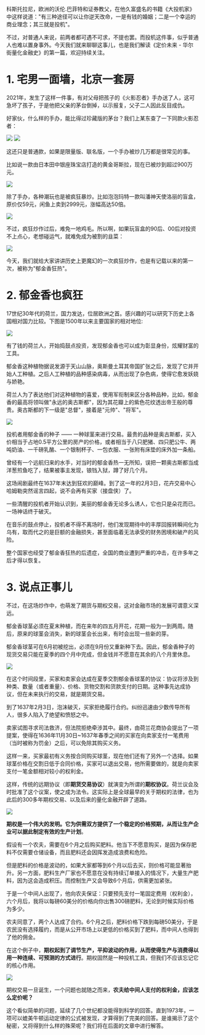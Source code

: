 科斯托拉尼，欧洲的沃伦.巴菲特和证券教父，在他久富盛名的书籍《大投机家》中这样说道："有三种途径可以让你逆天改命，一是有钱的婚姻；二是一个幸运的商业理念；其三就是投机"。

不过，对普通人来说，前两者都可遇不可求，不提也罢。而投机这件事，似乎普通人也难以置身事外。今天我们就来聊聊这事儿，也是我们解读《定价未来 - 华尔街量化金融史》的第一篇，欢迎持续关注。

# 1. 宅男一面墙，北京一套房

2021年，发生了这样一件事，有对父母把孩子的《火影忍者》手办送了人，这可急坏了孩子，于是他把父亲的茅台倒掉，以示报复，父子二人因此反目成仇。

好家伙，什么样的手办，能比得过珍藏版的茅台？我们上某东查了一下同款火影忍者：

![](https://images.jieyu.ai/images/2023/02/20230220194623.png)
![](https://images.jieyu.ai/images/2023/02/20230220194836.png)

这还只是普通款，如果是限量版、联名版，一个手办被炒几万都是很常见的事。

比如说一款由日本田中银座珠宝店打造的黄金哥斯拉，现在已被炒到超过900万元。

![](https://images.jieyu.ai/images/2023/02/grizzla.png)

除了手办，各种潮玩也是被疯狂暴炒。比如泡泡玛特一款叫潘神天使洛丽的盲盒，原价仅59元，闲鱼上卖到2999元，涨幅高达50倍。

![](https://images.jieyu.ai/images/2023/02//20230220200431.png)

不过，疯狂炒作过后，难免一地鸡毛。所以啊，如果玩盲盒的90后、00后对投资不上点心，老想碰运气，就难免成为被割的韭菜：

![](https://images.jieyu.ai/images/2023/02/90hou.jpeg)

今天，我们就给大家讲讲历史上更魔幻的一次疯狂炒作，也是有记载以来的第一次，被称为"郁金香狂热"。

# 2. 郁金香也疯狂

17世纪30年代的荷兰，国力发达，位居欧洲之首。感兴趣的可以研究下历史上各国相对国力比较。下图是1500年以来主要国家的相对地位:

![](https://images.jieyu.ai/images/2023/02/20230220202525.png)

有了钱的荷兰人，开始捣鼓点投资，发现郁金香也可以成为彰显身份，炫耀财富的工具。

郁金香这种植物据说发源于天山山脉，奥斯曼土耳其帝国扩张之后，发现了它并开始人工种植。之后人工种植的品种感染病毒，从而出现了杂色病，使得它愈发妖娆与娇艳。

荷兰人为了表达他们对这种植物的喜爱，使用军衔制来区分各种品种，比如，郁金香的最高将领叫做"永远的奥古斯都"，因为其花瓣上的紫色花纹透出帝王般的尊贵。奥古斯都的下一级是"总督"，接着是"元帅"、"将军"。

![](https://images.jieyu.ai/images/2023/02/augusidu.jpeg)

投机者用郁金香的种子 —— 一种球茎来进行交易。最贵的品种是奥古斯都，买入价相当于占地0.5平方公里的房产的价格，或者相当于八只肥猪、四只肥公牛、两吨奶油、一千磅乳酪、一个银制杯子、一包衣服、一张附有床垫的床外加一条船。

曾经有一个远航归来的水手，对当时的郁金香热一无所知，误把一颗奥古斯都当成洋葱煎鱼吃了，结果被事主发现，锒铛入狱，蹲了好几个月。

这场闹剧最终在1637年末达到狂欢的巅峰。到了这一年的2月3日，花卉交易中心哈姆勒突然谣言四起，说不会再有买家（接盘侠）了。

一些清醒的投机者开始认识到，美丽的郁金香无论多么诱人，它也只是朵花而已。一场神话终于破灭。

在音乐的鼓点停止，投机者不得不离场时，他们发现期待中的丰厚回报转瞬间化为乌有，取而代之的是巨额的金融损失，甚至面临着无法承受的财务困境和破产的风险。

整个国家也经受了郁金香狂热的后遗症，全国的商业遭到严重的冲击，在许多年之后才得以恢复。

# 3. 说点正事儿

不过，在这场炒作中，也萌发了期货与期权交易，这对金融市场的发展可谓意义深远。

郁金香球茎必须在夏末种植，而在来年的四五月开花，花期一般为一到两周。随后，原来的球茎会消失，新的球茎会长出来，有时会出现一些新的芽。

郁金香球茎可在6月初被挖出，必须在9月份又重新种下去。因此，郁金香种子的现货交易只能在夏季的四个月中完成，但金钱并不愿意在其余的八个月里休息。

![](https://images.jieyu.ai/images/2023/02/tulip01.jpg)

在这个时间段里，买家和卖家会达成在夏季交割郁金香球茎的协议：协议将涉及到种类、数量（或者重量）、价格、货物交割和货款支付的日期。这种事先达成协议，但在未来执行的交易，就是期货交易。

到了1637年2月3日，泡沫破灭，买家拒绝履行合约。纠纷迅速由少数传导所有人，很多人陷入了绝望和愤怒之中。

卖家试图寻求司法救济，但法院拒绝牵涉其中。最终，由荷兰花商协会提出了一项提案，使得在1636年11月30日~1637年春季之间的买家在向卖家支付一笔费用（当时被称为罚金）之后，可以免除其购买义务。

这样一来，买家最初有义务按合同购买球茎，现在他们还有了另外一个选择。如果球茎价格在交割日低于合同价格，买家可以退出交易，他所需要做的，就是向卖家支付一笔金额相对较小的权利金。

这样，传统的远期协议（即**期货交易协议**）就演变为所谓的**期权协议**。荷兰议会及时批准了这个议案，使之成为法令。这实际上是全球最早的关于期权的法律，也为此后的300多年期权交易、以及后来的量化金融开辟了道路。

![](https://images.jieyu.ai/images/2023/02/tulip02.jpg)

**期权是一个伟大的发明。它为供需双方提供了一个稳定的价格预期，从而让生产企业可以据此制定有效的生产计划**。

假设有一个农夫，需要在6个月之后购买肥料。他当下不愿意购买，是因为保存肥料不仅需要仓储设备，而且肥料还会因挥发造成浪费和危险。

但是肥料的价格是波动的，如果大家都等到6个月以后去买，则价格可能显著抬升。另一方面，肥料生产厂家也不愿意在没有持续订单接入的情况下，大量生产肥料，因为这会造成积压。而控制生产又会导致6个月后，供需更加紧张。

于是一个中间人出现了，他向农夫保证：只要预先支付一笔固定费用（权利金），六个月后，我将以每磅60美分的价格向你出售300磅肥料，无论到时候实际价格为多少。

农夫同意了，两个人达成了合约。6个月之后，肥料价格下跌到每磅50美分，于是农民没有选择履约，而是从公开市场上以更低的价格买到了肥料，而中间人也得到了他的佣金。

在这个例子中，**期权起到了调节生产，平抑波动的作用，从而使得生产与消费得以用一种连续、可预测的方式进行**。期权固然是一种投机工具，但我们不应该忘记它的核心作用。

![](https://images.jieyu.ai/images/2023/02/tulip03.jpg)

期权交易一旦诞生，一个问题也就随之而来，**农夫给中间人支付的权利金，应该怎么定价呢？**

这个看似简单的问题，延续了几个世纪都没能得到科学的回答。直到1973年，一项可以媲美牛顿运动定律的公式被发现，才算得到了完美的回答。是谁揭示了这个秘密，又将得到什么样的殊荣呢？我们将在后面的文章中进行解答。
